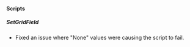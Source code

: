 
#### Scripts
##### SetGridField
  - Fixed an issue where "None" values were causing the script to fail.
